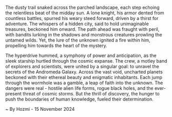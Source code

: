 
The dusty trail snaked across the parched landscape, each step echoing the relentless beat of the midday sun. A lone knight, his armor dented from countless battles, spurred his weary steed forward, driven by a thirst for adventure. The whispers of a hidden city, said to hold unimaginable treasures, beckoned him onward. The path ahead was fraught with peril, with bandits lurking in the shadows and monstrous creatures prowling the untamed wilds. Yet, the lure of the unknown ignited a fire within him, propelling him towards the heart of the mystery.

The hyperdrive hummed, a symphony of power and anticipation, as the sleek starship hurtled through the cosmic expanse. The crew, a motley band of explorers and scientists, were united by a singular goal: to unravel the secrets of the Andromeda Galaxy.  Across the vast void, uncharted planets beckoned with their ethereal beauty and enigmatic inhabitants. Each jump through the wormhole was a gamble, a leap of faith into the unknown. The dangers were real - hostile alien life forms, rogue black holes, and the ever-present threat of cosmic storms. But the thrill of discovery, the hunger to push the boundaries of human knowledge, fueled their determination. 

~ By Hozmi - 15 November 2024
